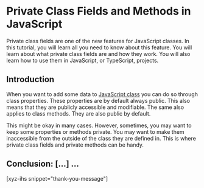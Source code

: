 # Private Class Fields and Methods in JavaScript

Private class fields are one of the new features for JavaScript classes. In this tutorial, you will learn all you need to know about this feature. You will learn about what private class fields are and how they work. You will also learn how to use them in JavaScript, or TypeScript, projects.

<!--more-->
<!--
Table of Contents:
-->

## Introduction

When you want to add some data to [JavaScript class] you can do so through class properties. These properties are by default always public. This also means that they are publicly accessible and modifiable. The same also applies to class methods. They are also public by default.

This might be okay in many cases. However, sometimes, you may want to keep some properties or methods private. You may want to make them inaccessible from the outside of the class they are defined in. This is where private class fields and private methods can be handy.

## Conclusion: [...] ...

[xyz-ihs snippet="thank-you-message"]

<!-- ### Links -->
[JavaScript class]: https://blog.alexdevero.com/javascript-classes-pt1/

<!--
### Meta:
-
-->

<!--
### Keywords:
- javascript private methods
- private properties
-->

<!--
### Resources:
- https://developer.mozilla.org/en-US/docs/Web/JavaScript/Reference/Classes/Private_class_fields
- https://javascript.info/private-protected-properties-methods
- https://www.sitepoint.com/javascript-private-class-fields/
- https://www.valentinog.com/blog/private/
- https://blog.alexdevero.com/static-methods-properties-javascript-classes/
-->
